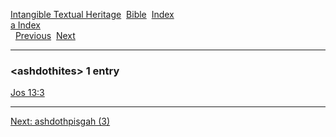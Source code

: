[Intangible Textual Heritage](../../index)  [Bible](../index) 
[Index](index)   
[a Index](_a_)  
  [Previous](c00777)  [Next](c00779) 

------------------------------------------------------------------------

### &lt;ashdothites&gt; 1 entry

[Jos 13:3](../kjv/jos013.htm#003)  

------------------------------------------------------------------------

[Next: ashdothpisgah (3)](c00779)
